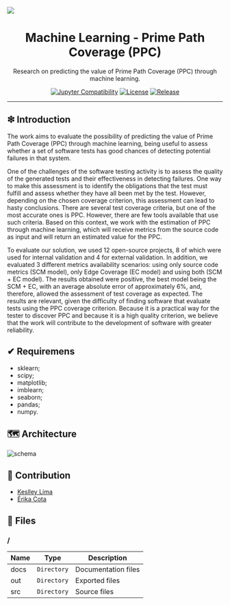 ![](https://raw.githubusercontent.com/williamniemiec/ml-ppc/master/docs/img/logo/logo.jpg)

<h1 align='center'>Machine Learning - Prime Path Coverage (PPC)</h1>
<p align='center'>Research on predicting the value of Prime Path Coverage (PPC) through machine learning.</p>
<p align="center">
	<a href="https://jupyter-notebook.readthedocs.io/en/stable/"><img src="https://img.shields.io/badge/Jupyter-Notebook-D0008F.svg" alt="Jupyter Compatibility"></a>
	<a href="https://github.com/williamniemiec/ml-ppc/blob/master/LICENSE"><img src="https://img.shields.io/github/license/williamniemiec/ml-ppc" alt="License"></a>
	<a href="https://github.com/williamniemiec/ml-ppc/releases"><img src="https://img.shields.io/github/v/release/williamniemiec/ml-ppc" alt="Release"></a>
</p>
<hr />

## ❇ Introduction
The work aims to evaluate the possibility of predicting the value of Prime Path Coverage (PPC) through machine learning, being useful to assess whether a set of software tests has good chances of detecting potential failures in that system. 

One of the challenges of the software testing activity is to assess the quality of the generated tests and their effectiveness in detecting failures. One way to make this assessment is to identify the obligations that the test must fulfill and assess whether they have all been met by the test. However, depending on the chosen coverage criterion, this assessment can lead to hasty conclusions. There are several test coverage criteria, but one of the most accurate ones is PPC. However, there are few tools available that use such criteria. Based on this context, we work with the estimation of PPC through machine learning, which will receive metrics from the source code as input and will return an estimated value for the PPC. 

To evaluate our solution, we used 12 open-source projects, 8 of which were used for internal validation and 4 for external validation. In addition, we evaluated 3 different metrics availability scenarios: using only source code metrics (SCM model), only Edge Coverage (EC model) and using both (SCM + EC model). The results obtained were positive, the best model being the SCM + EC, with an average absolute error of approximately 6%, and, therefore, allowed the assessment of test coverage as expected. The results are relevant, given the difficulty of finding software that evaluate tests using the PPC coverage criterion. Because it is a practical way for the tester to discover PPC and because it is a high quality criterion, we believe that the work will contribute to the development of software with greater reliability. 

## ✔ Requiremens
- sklearn;
- scipy;
- matplotlib;
- imblearn;
- seaborn;
- pandas;
- numpy.

## 🗺 Architecture
![schema](https://raw.githubusercontent.com/williamniemiec/ml-ppc/master/docs/img/architecture/schema.png?raw=true)

## 🤝 Contribution
- [Keslley Lima](https://github.com/keslleylima)
- [Érika Cota](https://www.inf.ufrgs.br/site/docente/erika-fernandes-cota/)

## 📁 Files

### /
|        Name        |Type|Description|
|----------------|-------------------------------|-----------------------------|
|docs |`Directory`|Documentation files|
|out   |`Directory`| Exported files    |
|src     |`Directory`| Source files|
